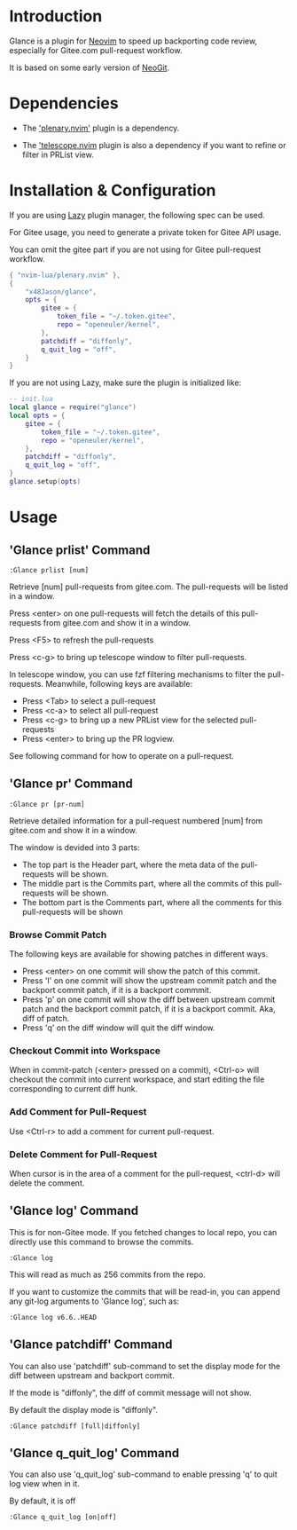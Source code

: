 # Introduction

Glance is a plugin for [Neovim](https://neovim.io) to speed up backporting code review, especially for Gitee.com pull-request workflow.

It is based on some early version of [NeoGit](https://github.com/NeogitOrg/neogit).

# Dependencies

- The ['plenary.nvim'](https://github.com/nvim-lua/plenary.nvim) plugin is a dependency.

- The ['telescope.nvim](https://github.com/nvim-telescope/telescope.nvim) plugin is also a dependency if you want to refine or filter in PRList view.

# Installation & Configuration

If you are using [Lazy](https://github.com/folke/lazy.nvim) plugin manager, the following spec can be used.

For Gitee usage, you need to generate a private token for Gitee API usage. 

You can omit the gitee part if you are not using for Gitee pull-request workflow.

```lua
{ "nvim-lua/plenary.nvim" },
{
    "x48Jason/glance",
    opts = {
        gitee = {
            token_file = "~/.token.gitee",
            repo = "openeuler/kernel",
        },
        patchdiff = "diffonly",
        q_quit_log = "off",
    }
}
```

If you are not using Lazy, make sure the plugin is initialized like:

```lua
-- init.lua
local glance = require("glance")
local opts = {
    gitee = {
        token_file = "~/.token.gitee",
        repo = "openeuler/kernel",
    },
    patchdiff = "diffonly",
    q_quit_log = "off",
}
glance.setup(opts)
```

# Usage

## 'Glance prlist' Command

```vim
:Glance prlist [num]
```

Retrieve [num] pull-requests from gitee.com. The pull-requests will be listed in a window.

Press \<enter\> on one pull-requests will fetch the details of this pull-requests from gitee.com and show it in a window.

Press \<F5\> to refresh the pull-requests

Press \<c-g\> to bring up telescope window to filter pull-requests.

In telescope window, you can use fzf filtering mechanisms to filter the pull-requests. Meanwhile, following keys are available:

- Press \<Tab\> to select a pull-request
- Press \<c-a\> to select all pull-request
- Press \<c-g\> to bring up a new PRList view for the selected pull-requests
- Press \<enter\> to bring up the PR logview.

See following command for how to operate on a pull-request.

## 'Glance pr' Command

```vim
:Glance pr [pr-num]
```

Retrieve detailed information for a pull-request numbered [num] from gitee.com and show it in a window.

The window is devided into 3 parts:
- The top part is the Header part, where the meta data of the pull-requests will be shown.
- The middle part is the Commits part, where all the commits of this pull-requests will be shown.
- The bottom part is the Comments part, where all the comments for this pull-requests will be shown

### Browse Commit Patch

The following keys are available for showing patches in different ways.

- Press \<enter\> on one commit will show the patch of this commit.
- Press 'l' on one commit will show the upstream commit patch and the backport commit patch, if it is a backport commmit.
- Press 'p' on one commit will show the diff between upstream commit patch and the backport commit patch, if it is a backport commit. Aka, diff of patch.
- Press 'q' on the diff window will quit the diff window.

### Checkout Commit into Workspace

When in commit-patch (\<enter\> pressed on a commit), \<Ctrl-o\> will checkout the commit into current workspace, and start editing the file corresponding to current diff hunk.

### Add Comment for Pull-Request

Use \<Ctrl-r\> to add a comment for current pull-request.

### Delete Comment for Pull-Request

When cursor is in the area of a comment for the pull-request, \<ctrl-d\> will delete the comment.

## 'Glance log' Command

This is for non-Gitee mode. If you fetched changes to local repo, you can directly use this command to browse the commits.

```vim
:Glance log
```
This will read as much as 256 commits from the repo.

If you want to customize the commits that will be read-in, you can append any git-log arguments to 'Glance log', such as:

```vim
:Glance log v6.6..HEAD
```

## 'Glance patchdiff' Command

You can also use 'patchdiff' sub-command to set the display mode for the diff between upstream and backport commit.

If the mode is "diffonly", the diff of commit message will not show.

By default the display mode is "diffonly".

```vim
:Glance patchdiff [full|diffonly]
```

## 'Glance q_quit_log' Command

You can also use 'q_quit_log' sub-command to enable pressing 'q' to quit log view when in it.

By default, it is off

```vim
:Glance q_quit_log [on|off]
```
